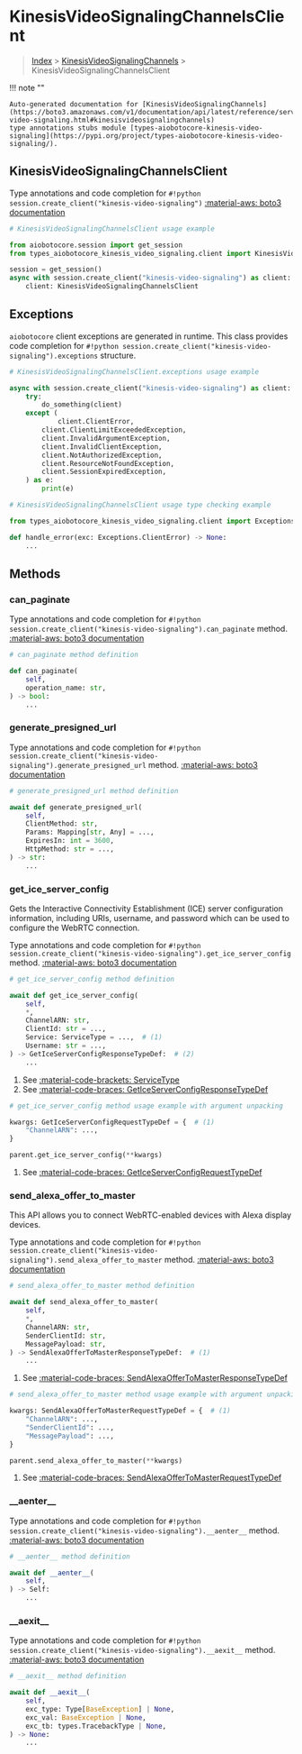 # KinesisVideoSignalingChannelsClient

> [Index](../README.md) > [KinesisVideoSignalingChannels](./README.md) > KinesisVideoSignalingChannelsClient

!!! note ""

    Auto-generated documentation for [KinesisVideoSignalingChannels](https://boto3.amazonaws.com/v1/documentation/api/latest/reference/services/kinesis-video-signaling.html#kinesisvideosignalingchannels)
    type annotations stubs module [types-aiobotocore-kinesis-video-signaling](https://pypi.org/project/types-aiobotocore-kinesis-video-signaling/).

## KinesisVideoSignalingChannelsClient

Type annotations and code completion for `#!python session.create_client("kinesis-video-signaling")`
[:material-aws: boto3 documentation](https://boto3.amazonaws.com/v1/documentation/api/latest/reference/services/kinesis-video-signaling.html#KinesisVideoSignalingChannels.Client)

```python
# KinesisVideoSignalingChannelsClient usage example

from aiobotocore.session import get_session
from types_aiobotocore_kinesis_video_signaling.client import KinesisVideoSignalingChannelsClient

session = get_session()
async with session.create_client("kinesis-video-signaling") as client:
    client: KinesisVideoSignalingChannelsClient
```

## Exceptions


`aiobotocore` client exceptions are generated in runtime.
This class provides code completion for `#!python session.create_client("kinesis-video-signaling").exceptions` structure.

```python
# KinesisVideoSignalingChannelsClient.exceptions usage example

async with session.create_client("kinesis-video-signaling") as client:
    try:
        do_something(client)
    except (
            client.ClientError,
        client.ClientLimitExceededException,
        client.InvalidArgumentException,
        client.InvalidClientException,
        client.NotAuthorizedException,
        client.ResourceNotFoundException,
        client.SessionExpiredException,
    ) as e:
        print(e)
```

```python
# KinesisVideoSignalingChannelsClient usage type checking example

from types_aiobotocore_kinesis_video_signaling.client import Exceptions

def handle_error(exc: Exceptions.ClientError) -> None:
    ...
```


## Methods


### can\_paginate



Type annotations and code completion for `#!python session.create_client("kinesis-video-signaling").can_paginate` method.
[:material-aws: boto3 documentation](https://boto3.amazonaws.com/v1/documentation/api/latest/reference/services/kinesis-video-signaling/client/can_paginate.html)

```python
# can_paginate method definition

def can_paginate(
    self,
    operation_name: str,
) -> bool:
    ...
```


### generate\_presigned\_url



Type annotations and code completion for `#!python session.create_client("kinesis-video-signaling").generate_presigned_url` method.
[:material-aws: boto3 documentation](https://boto3.amazonaws.com/v1/documentation/api/latest/reference/services/kinesis-video-signaling/client/generate_presigned_url.html)

```python
# generate_presigned_url method definition

await def generate_presigned_url(
    self,
    ClientMethod: str,
    Params: Mapping[str, Any] = ...,
    ExpiresIn: int = 3600,
    HttpMethod: str = ...,
) -> str:
    ...
```


### get\_ice\_server\_config

Gets the Interactive Connectivity Establishment (ICE) server configuration
information, including URIs, username, and password which can be used to
configure the WebRTC connection.

Type annotations and code completion for `#!python session.create_client("kinesis-video-signaling").get_ice_server_config` method.
[:material-aws: boto3 documentation](https://boto3.amazonaws.com/v1/documentation/api/latest/reference/services/kinesis-video-signaling/client/get_ice_server_config.html)

```python
# get_ice_server_config method definition

await def get_ice_server_config(
    self,
    *,
    ChannelARN: str,
    ClientId: str = ...,
    Service: ServiceType = ...,  # (1)
    Username: str = ...,
) -> GetIceServerConfigResponseTypeDef:  # (2)
    ...
```

1. See [:material-code-brackets: ServiceType](./literals.md#servicetype)
2. See [:material-code-braces: GetIceServerConfigResponseTypeDef](./type_defs.md#geticeserverconfigresponsetypedef)


```python
# get_ice_server_config method usage example with argument unpacking

kwargs: GetIceServerConfigRequestTypeDef = {  # (1)
    "ChannelARN": ...,
}

parent.get_ice_server_config(**kwargs)
```

1. See [:material-code-braces: GetIceServerConfigRequestTypeDef](./type_defs.md#geticeserverconfigrequesttypedef)

### send\_alexa\_offer\_to\_master

This API allows you to connect WebRTC-enabled devices with Alexa display
devices.

Type annotations and code completion for `#!python session.create_client("kinesis-video-signaling").send_alexa_offer_to_master` method.
[:material-aws: boto3 documentation](https://boto3.amazonaws.com/v1/documentation/api/latest/reference/services/kinesis-video-signaling/client/send_alexa_offer_to_master.html)

```python
# send_alexa_offer_to_master method definition

await def send_alexa_offer_to_master(
    self,
    *,
    ChannelARN: str,
    SenderClientId: str,
    MessagePayload: str,
) -> SendAlexaOfferToMasterResponseTypeDef:  # (1)
    ...
```

1. See [:material-code-braces: SendAlexaOfferToMasterResponseTypeDef](./type_defs.md#sendalexaoffertomasterresponsetypedef)


```python
# send_alexa_offer_to_master method usage example with argument unpacking

kwargs: SendAlexaOfferToMasterRequestTypeDef = {  # (1)
    "ChannelARN": ...,
    "SenderClientId": ...,
    "MessagePayload": ...,
}

parent.send_alexa_offer_to_master(**kwargs)
```

1. See [:material-code-braces: SendAlexaOfferToMasterRequestTypeDef](./type_defs.md#sendalexaoffertomasterrequesttypedef)

### \_\_aenter\_\_



Type annotations and code completion for `#!python session.create_client("kinesis-video-signaling").__aenter__` method.
[:material-aws: boto3 documentation](https://boto3.amazonaws.com/v1/documentation/api/latest/reference/services/kinesis-video-signaling.html#KinesisVideoSignalingChannels.Client)

```python
# __aenter__ method definition

await def __aenter__(
    self,
) -> Self:
    ...
```


### \_\_aexit\_\_



Type annotations and code completion for `#!python session.create_client("kinesis-video-signaling").__aexit__` method.
[:material-aws: boto3 documentation](https://boto3.amazonaws.com/v1/documentation/api/latest/reference/services/kinesis-video-signaling.html#KinesisVideoSignalingChannels.Client)

```python
# __aexit__ method definition

await def __aexit__(
    self,
    exc_type: Type[BaseException] | None,
    exc_val: BaseException | None,
    exc_tb: types.TracebackType | None,
) -> None:
    ...
```





